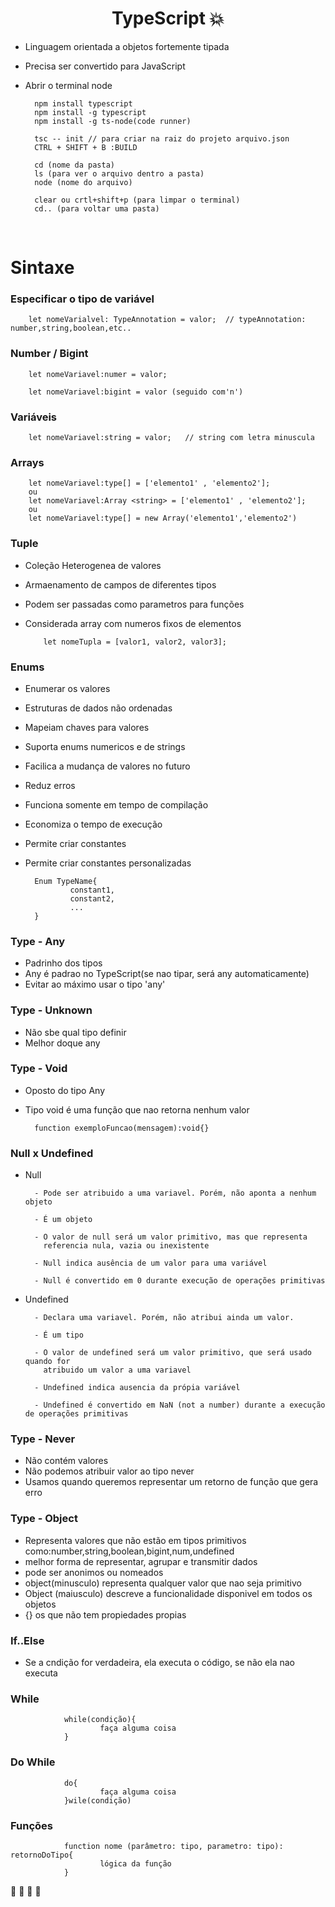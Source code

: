 <h1 align="center"> TypeScript 💥</h1>


* Linguagem orientada a objetos fortemente tipada

* Precisa ser convertido para JavaScript

* Abrir o terminal node

        npm install typescript 
        npm install -g typescript
        npm install -g ts-node(code runner)     
        
        tsc -- init // para criar na raiz do projeto arquivo.json
        CTRL + SHIFT + B :BUILD

        cd (nome da pasta)
        ls (para ver o arquivo dentro a pasta)
        node (nome do arquivo) 

        clear ou crtl+shift+p (para limpar o terminal)
        cd.. (para voltar uma pasta)

<br>


<h1> Sintaxe </h1>


<h3> Especificar o tipo de variável </h3>

        let nomeVarialvel: TypeAnnotation = valor;  // typeAnnotation: number,string,boolean,etc..


<h3> Number / Bigint </h3>


        let nomeVariavel:numer = valor;

        let nomeVariavel:bigint = valor (seguido com'n')


<h3>Variáveis </h3>

        let nomeVariavel:string = valor;   // string com letra minuscula


<h3> Arrays </h3>

        let nomeVariavel:type[] = ['elemento1' , 'elemento2'];
        ou 
        let nomeVariavel:Array <string> = ['elemento1' , 'elemento2'];
        ou
        let nomeVariavel:type[] = new Array('elemento1','elemento2')


<h3> Tuple </h3>

- Coleção Heterogenea de valores
- Armaenamento de campos  de diferentes tipos
- Podem ser passadas como parametros para funções
- Considerada array com numeros fixos de elementos

          let nomeTupla = [valor1, valor2, valor3];


<h3> Enums </h3>

- Enumerar os valores
- Estruturas de dados não ordenadas
- Mapeiam chaves para valores
- Suporta enums numericos e de strings
- Facilica a mudança de valores no futuro
- Reduz erros
- Funciona somente em tempo de compilação 
- Economiza o tempo de execução
- Permite criar constantes
- Permite criar constantes personalizadas

        Enum TypeName{
                constant1,
                constant2,
                ...
        }


<h3> Type - Any </h3>

- Padrinho dos tipos
- Any é padrao no TypeScript(se nao tipar, será any automaticamente)
- Evitar ao máximo usar o tipo 'any'


<h3>Type - Unknown</h3>

- Não sbe qual tipo definir
- Melhor doque any

<h3>Type - Void</h3>

- Oposto do tipo Any
- Tipo void é uma função que nao retorna nenhum valor 

        function exemploFuncao(mensagem):void{}


<h3>Null x Undefined</h3>

- Null 

        - Pode ser atribuido a uma variavel. Porém, não aponta a nenhum objeto

        - É um objeto

        - O valor de null será um valor primitivo, mas que representa
          referencia nula, vazia ou inexistente

        - Null indica ausência de um valor para uma variável

        - Null é convertido em 0 durante execução de operações primitivas

- Undefined

        - Declara uma variavel. Porém, não atribui ainda um valor.
        
        - É um tipo 
        
        - O valor de undefined será um valor primitivo, que será usado quando for 
          atribuido um valor a uma variavel
        
        - Undefined indica ausencia da própia variável
        
        - Undefined é convertido em NaN (not a number) durante a execução de operações primitivas


<h3>Type - Never</h3>

- Não contém valores
- Não podemos atribuir valor ao tipo  never
- Usamos quando queremos representar um retorno de função que gera erro

<h3>Type - Object</h3>

- Representa valores que não estão em tipos primitivos como:number,string,boolean,bigint,num,undefined
- melhor forma de representar, agrupar e transmitir dados
- pode ser anonimos ou nomeados
- object(minusculo) representa qualquer valor que nao seja primitivo 
- Object (maiusculo) descreve a funcionalidade disponivel em todos os objetos 
- {} os que não tem propiedades propias

<h3>If..Else</h3>

- Se a cndição for verdadeira, ela executa o código, se não ela nao executa

<h3> While</h3>

                while(condição){
                        faça alguma coisa
                }

<h3> Do While</h3>

                do{
                        faça alguma coisa
                }wile(condição)

<h3>Funções</h3>

                function nome (parâmetro: tipo, parametro: tipo): retornoDoTipo{
                        lógica da função
                }






🍎 🍍 🍌 🍓